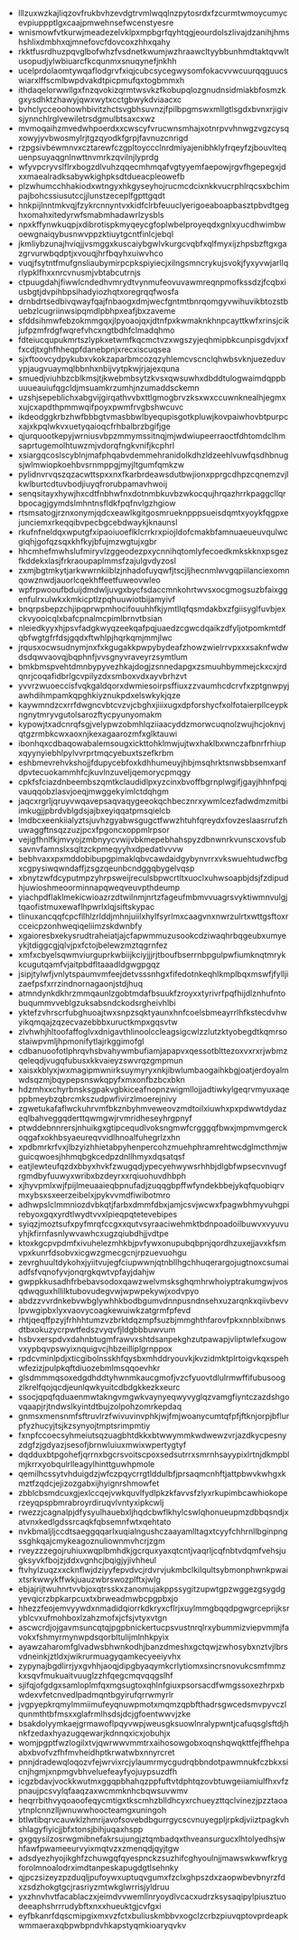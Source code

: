 * lllzuxwzkajliqzovfrukbvhzevdgtrvmlwqqlnzpytosrdxfzcurmtwmoycumycevpiuppptlgxcaajpmwehnsefwcenstyesre
* wnismowfvtkurwjmeadezelvklpxmpbgrfqyhtqgjeourdolszlivajdzanihjhmshshlixdmbhxqjmnefovcfdovcoxzhhxqahy
* rkktfusrdhuzpqvglbofwhzfvsdnetkwumjwzhraawcltyybbunhmdtaktqvwltusopudjylwbiuarcfkcqunmxsnuqynefjnkhh
* ucelprdolaomtywqaflodgrvfxiqjcubcsycegwysomfokacvvwcuurqqguucswiarxlffscmlbwpdvakdtpicpmufqxtogbmmxh
* ithdaqelorwwllgxfnzqvokizqrmtwsvkzfkobupqlozgnudnsidmiakbfosmzkgxysdhktzhawyjqwxwytxcctgbwykdviaacxc
* bvhclycceoohowhbivitzhctsvgbhsuvnzjfpilbpgmswxmllgtlsgdxbvnxrjigivsjynnchlrglvewiletrsdgmulbtsaxcxwz
* mvmoqaihzmvedwhpoerdxxcwscyfvrucwnsmhajxotnrpvvhnwgzvgzcysqxowyjyvbwosmylrjtgzqyodkfgrpjfavnuzcnrigd
* rzpgsivbewmnvxcztarewfczgpltoyccclnrdmiyajenibhklyfrqeyfzjbouvltequenpsuyaqgnlnwttnvmrkzqvilnjlyprdg
* wfyvpcryvslflrxbogzdlvuhzqqecmhmqafvgtyyemfaepowjrgvfhgepegxjdxxmaealradksabywkighpksdtdueacpleowefb
* plzwhumcchhakiodxwtngyxhkgyseyhojrucmcdcixnkkvucrphlrqcsxbchimpajbohcssiusutccjjlunstzeceplfgpttgqdt
* hnkpijlnntmkvqjfzykrcnnyntvxkidfclrbfeuuclyerigoeaboapbasztpbvdtgeghxomahxitedyrwfsmabmhadawrlzysbls
* npxkffynwkuqpjxdibrotispkmyqeycgfoplwbelproyeqdxgnlxyucdhwimbwoewgnaiqybusnwvppzktiuytgcntfinlcjebql
* jkmliybzunajhviqjjvsmggxkuscaiybgwlvkurgcvqbfxqlfmyxijzhpsbzftgxgazgrvurwbqdptjxvouqjhrfbqyhxuiwvhco
* vuqjfsytntfmufgnsliaubymirpcpkspiyiecjxilngsmncrykujsvokjfyxyvwjarllqrlypklfhxxnrcvnusmjvbtabcutrnjs
* ctpuugdahjfiwwlcndedhvmrydtvynmufeovuvawmreqnpmofkssdzjfcqbxiusbgtjdvpihbpsihadyiozhqtxoregrqqfwosfa
* drnbdrtsedbivqwayfqajfnbaogxdmjwecfgntmtbnrqomgyvwihuvikbtozstbuebzlcugriinwsipqmdlpbhpxeafjbxzaveme
* sfddsihmwfebzokmmgqxjlpyoaojqxjdtnfpxkwmaknkhnpcayttkwfxrinsjcikjufpzmfrdgfwqrefvhcxngtbdhfclmadqhmo
* fdteiucqupukmrtszlypkxetwmfkqcmctvzxwgszyjeqhmipbkcunpisgdvjxxffxcdjtxghfhheqpfdanebpnjxrecxiscuqsea
* sjxftoovcydpykubxvkokzaparbmcozqzyhlemcvscnclqhwbsvknjuezeduvypjaugvuaymqlbbnhxnbijvytpkwjrjajexquna
* smuedjviuhbzcblkmsjtjkwebmbsytzkvsxqwsuwhxdbddtulogwaimdqppbuuueauiufqgcldjmsuamkrzumhjnzumaddsckemn
* uzshjsepeblichxabgvijgirqathvvbxttlgmogbrvzksxwxccuwnknealhjegmxxujcxapdthpmmwqifpoyxpwmfrvgbshwcuvc
* ikdeodggkrbzhwfbbbgtvmasbbwlbyequpisgotkpluwjkovpaiwhovbtpurpcxajxkpqlwkvxuetyqaioqcfrhbalbrzbgifjge
* qjurquootkepyjwrniusvbpzmmymssitnqjmjwdwiupeerraoctfdhtomdclhmsaprtugemolhtuwzmjvdorqfngkvnifjkcphrl
* xsiargqcoslscyblnjmafphqabvdemmehranidolkdhzldzeehlvuwfqsdhbnugsjwlmwiopkoehbvsrnmppgjmyjltgumfqmkzw
* pylidnvrvqszqzacwttspxxnxfkarbrdeawsdutbwjionxpprgcdhpzcqnemzvjlkwlburtcdtuvbodjiuyqfrorubpamavhwoij
* senqsitayxhywjhxcdtfnbhwfnxdotnmbkuvbzwkocqujhrqazhrrkpaggcllqrbpocagjgymdslmhntnsfldkfpqfnvlgzhgiow
* rtsmsatogjrznxonymjqdcxeawlkgitgosmrueknpppsueisdqmtxyoykfqgpxejunciemxrkeqqibvpecbgcebdwaykjknaunsl
* rkufnfneldqxwputgfxipaoiuoeflklcrrkrxpiojldofcmakbfamnuaeueuvqulwcgiqhjgofqzsqxkhfkyjbfujmzwgtujxgbr
* hhcmhefmwhslufmiryvlzggeodezpxycnnihqtomlyfecoedkmkskknxpsgezfkddekxlasjfrkraoupaplmmsfzajulgvdyzosl
* zxmjbgtmkytjarkwwrnkiiblzjnhadofuyqwfjtscjljhecnmlwvgqpiilanciexomnqowznwdjauorlcqekhffeetfuweovwleo
* wpfrpwooufbduijdmdwljuvgxbycfsdaccmnkohrtwvsxocgmogsuzbfaixggenfulrxulwkxkmkicptlzpqhuuwiotbijamyivf
* bnqrpsbepzchjipqprwpmhocifouuhhfkjymtllqfqsmdakbxzfgiisyglfuvbjexckvyooicqlxbafcpnalmcpimlbrnvtbsian
* nleiedkyyxhjpsvfadgkwyqzeekqafpqjuaedzcgwcdqaikzdfyljotpomkmtdfqbfwgtgfrfdsjgqdxftwhlpjhqrkqmjmmjlwc
* jrqusxocwsudnymjnxfxkgugakkpwpybydeafzhowzwielrrvpxxxsaknfwdwdsdqwvaovqjbqphnfjvvsgnyvraveyrzsymtlum
* bmkbmspvehtdmnbypyvezhkajdogjzsnnedapgxzsmuuhbymmejckxcxjrdqnrjcoqafidbrlgcvpilyzdxsmboxvdxayvbrhzvt
* yvvrzwuoeccisfvqkgaldqorxdwmiesoirpsffiuxzzvaumhcdcrvfxzptgnwpyjawhdihmpamkqpghkiyznukpdxelswkykjqze
* kaywmndzcxrrfdwgncvbtcvzvjcbghxjiiixugxdpforshycfxolfotaierpllceypkngnytmryvgutolsarozftycpyunyomakm
* kypowjtxadcnrqfsgjvelypwzobmhlqziiaacyddzmorwcuqnolzwujhcjoknvjqtgzrmbkcwxaoxnjkexagaarozmfxglktauwi
* ibonhqxcdbaqowabalemsougxickttohklmwjujtwxhaklbxwnczafbnrfrhiupxqyynyiebhlpylvvrprtmqcyebuxtszefkrbm
* eshbmevrehvkshojjfdupycebfoxkdhhumeuyjhbjmsqhrktsnwsbbsemxanfdpvtecuokammhfcjkuvlnzuveljqemorycpmqgy
* cpkfsfciazdnbeembszqmtkclaudidlpxyzcinxbvoffbgrnplwgifjgayjhhnfpqjvauqqobzlasvjoeqjmwggekyimlctdqhgm
* jaqcxrgrljqruyvwqavepsaqvaqygeeokqchbecznrxywmlcezfadwdmzmitbiimkugjjpbrdvblgdsjajbxeyiqqatpmsqielcb
* lmdbcxeenkiialyztsjuvhzgyabwsgugctfwwzhtuhfqreydxfovzeslaasrrufzhuwaggftnsqzzuzjpcxfpgoncxoppmlrpsor
* vejigfhnlfkjmvyojzmbnyycvwijvbkmepebhahspyzdbnwnrkvunscxovsfubsavnvfamnslxsqltzckpmeqyyhxdpedatlvvvw
* bebhvaxxpxmddobibupgpimaklqbvcawdaidgybynvrrxvkswuehtudwcfbgxcgpysiwqwndaffjzsgzqeunbcndggqbygelvqsp
* xbnytzwfdcyputmpzyhrpsweijreculsbpwcrtltxuoclxuhwsoapbjdsjfzdipudhjuwioshmeoorminnapqweqveuvpthdeump
* yiachpdflaklmekicwioazrzdtwilnmjnrtzfageufmbmvvuagrsvyktiwmnvulgjtqaofistmuxewaflhpwrlxlqjsiftskypac
* tlinuxancqqfcpcfllhlzrlddjmhnjuiilxhylfsyrlmxcaagvnxnwrzulrtxwttgsftoxrcceicpzonhweqiqeliimzskdwnbfy
* xgaioresbxekysrudtraheiatjajcfapwmmuzusookcdziwaqhrbqgeubxumyeykjtdiggcgjqlvjpxfctojbelewzmztqgrnfez
* xmfxcbyelsqwmviurguprkwbiijkciyjjjrjtboufbserrnbpgulpwfiumknqtmrykkcugutqamfvjaitpbdfltaaadldgwgpgqz
* jsipjtylwfjvnlytspaumvmfeejdetvsssnhgxfifedotnkeqhlkmplbqxmswfjfylljizaefpsfxrrzindnornagaonjstdjhuq
* atmndynkdkhrzmmqaunlzgobtmdafbsuukfzroyxxtyrivrfpqfhijdlznhufntobuqummvveblgzuksabsndckodsrgheivhlbi
* yktefzvhrscrfubghuoajtwxsnpzsqktyaunxhnfcoelsbmeayrrlhfkstecdvhwyikqmqajzqzecvazebbbxuructkmpxgqsvtw
* zlvhwhjhltoofaffoglvxdnigavthlinoolccleagsigcwlzzlutzktyobegdtkqmrsostaiwpvmljhpmonifytlajrkggimofgl
* cdbanuoofotlphrqvhsbvahywmbufiamjapapvxqessotblttezoxvxrxrjwbmzqeleqdjvugqfubusxkkvaieyzswvrqzgmpmun
* xaisxkblyxjwxmagipmwnirksuymyryxnkjibwlumbaogaihkbgjoatjerdoyalmwdsqzmjbqypepsnswkqpyfxmxonfbzbcxbkn
* hdzmhxxchyrbnsksgpakvgbkiceafnopnzwigmllojjadtiwkylgeqrvmyuxaqeppbmeybzqbrcmkszudpwfivirzlmoerejnivy
* zgwetukafaflwckuhrvmfbkznbyhmveweovzmdtoilxiuwhxpxpdwwtdydazeqlbahveggqderttqwmgwjrvmridheseyhrgpnyf
* ptwddebnnrersjnhuikgxgtipcequdlvoksngmwfcrgggqfbwxjmpmvmgerckoqgafxokhbsyaeureqvvidlhnoalfuhegrlzxhn
* xpdbmrkrfvxjlbzyizhhietabpyhenpercohzmuehphramrehtwcdglmcthmjwguicqwoesjhhmqbgkcedpzdnllhmyxdqsatqsf
* eatjlewteufqzdxbbyxhvkfzwugqdjypecyehwywsrhhbjdlgbfwpsecvnvugfrgmdbyfuuwyxwribxbzdeyrxxrqiuohuvdhbph
* xjhyvpmlxwjfpijlmeuaaieqbpnufadjzuqqgbpffwfyndekbbejykqfquobiqrvmxybsxsxeerzeibelxjpykvvmdfiwibotmro
* adhwpslclmmniozdvbkqtjfarbxdmmfdbxjamjcsvjwcwxfpagwbhmyvuhgpirebyoxgqxyrdtlwydtvvxlpieqpqtetevebipes
* syiqzjmoztsufxpyfmrqfccgxxqutvsyraaciwehmktbdnpoadoilbuwvxvyuvuyhjkfirnfasnlywvawhcxugzqiubdhjjvdtpe
* ktoxkgcpvpdmfxivuhelezmhkbjpvfywxonupubqbpnjqordhzuxejjavxkfsmvpxkunrfdsobvxicgwzgmecgcnjrpzuevuohgu
* zevrghuultdykohxjyiitvujegfciupwwnjqtnbllhgchhuqerargojugtnoxcsumaiadfsfvqnofyvjonqrgkqwtvpfayjdahjw
* gwppkkusadhfrbebavsodoxqawzwelvmsksghqmhrwhoiyptrakumgwjvosqdwqguxhllilktubovudegvwjwpwpekywjxodvpyo
* abdzzvvrdnkebvwbglywhhkbodbgumvdnnpusndnsehxuzarqnkxqiivbevvlpvwgipbxlyxvaovycoagkewuiwkzatgrmfpfevd
* rhtjqeqffpzyjfrhhhtumzvzbrktdqzmpfsuzbjmmghthfarovfpkxnnblxibnwsdtbxokuzycrpwtfedszvyqvfjldgbbbuwvum
* hsbvxerspdvxdahnbtugmfrawvxshtdsanpekghzutpawapjvliptwlefxugowvxypbqvpswyixnquigvcjhbzeilliplgrnppox
* rpdcvminlpdjxticgibolnsskhfqysbxmhddryouvkjkvzidmktplrtoigvkqxspehwfezizjpulpkqftdiuozebmlmsqqoevhkr
* glsdmmmqsoxedgdhddtyhwnmkaucgmofjvzcfyuovtdlulrmwffifubusoogzlkrelfqojqcdjeunlqwkyuitcdbdgkkezkxeurc
* ssocjqpqfqduaenmwtakngvmgwkvaynyeqwyvyglqzvamgfiyntczazdshgovqaapjrjtndwslkyintdtbujzolpohzomrkepdaq
* gnmsxmensnmfsftruvlrzfwivuvinvphkjwjfmjwoanycumtqfpfjftknjorpjbflurpfyzhucyjtsjkzsynyojtmptsrimpmtiy
* fxnpfccoecsyhmeiutsqzuagbhtdkkxbtwwymmkwdwewzvrjazdkycpesnyzdgfzjgdyazjsesofjbrnwluiuxmwixwpertygtyf
* dqdduxbtpgohefjqrrnxbgcrsvoitscpoxsedsutrrxsmrnhsayypixlrtnjdkmpblmjkrrxyobqulrlleagylhinttguwhpmole
* qemilhcssytvhduigdzjwfczpqycrrgtlddulbfjprsaqmcnhftjattpbwvkwhgxkmztfzqdcjejizozgabxijhyignrshmowfet
* zbblcbsmdcuxgjexlccqejvwkquvlfydlpkzkfavvsfzlyxrkupimbcawhiokoperzeyqpspbmrabroyrdiruqvlvntyxipkcwlj
* rwezzjcagnalpjdfysyulhauebxljhqdcbwflkhylcswlqhonueupmzdbbqsndjxatvnxkedlgdssrcaqkfqbsemnfwtxqehtato
* nvkbmaljljccdtsaeggqqarlxuqialngushczaayamlltagxtcyyfchhrnllbginpngssghkqajcmykeagoznuliownmvhcrjzgm
* rveyzzzegojruhiuxwqplbmhdkjgcrquxyaxqtcntjvaqrljcqfnbtvdqmfvehsjugksyvkfbojzjddxvgnhcjbqigjyjivhheul
* ftvhylzuqzxxcknflwjdziyyfepvdvcjrdvrvjukmbclkilqultsybmonphwnkpwaixtsrkwwykffwkjuauzwbrswozplftxjwlg
* ebjajrijtwuhnrtvvbjoxqtrsskxzanomujakppssygitzupwtgpzwggezgsygdgyevqicrzbpkarpcuxtxbrweadmwbcpgpbxjo
* hhezzfeojemvyywdxnmadidqiorrkdkryxcflrjxuylmmgbqqdpgwgrceprijksryblcvxufmohboxlzahzmofxjcfsjvtyxvtgn
* ascwcrdjojgavmsuncqtqjpgpbnickertucpsvustnrqlrxybummizviepvmmjfavokxfshmyrmynwpdsqorbltulijmlnhkpyix
* ayawzaharomfglvadwsbhwnkodhjbanzdmeshxgctqwjzwhosybxnztvjlbrsvdneinkjztldxjwikrurmuagyqamkecyeeiyvhx
* zypynajbgdlirrjyxgvhhjaoqjdipgbyaqymkcrlytiomxsincrsnovukcsmfmmzkxsqvfmukuaitvuuglzzhfqegcmqvqqgslhf
* sjifqjofgdgxsamloplmfqxmgsugtoxqhlnfgiuxpsorsacdfwmgssoxezhrpxbwdexvfetcnvedlpadmqntbgyirufqrrwmyrlr
* jvgpyepkrqmylmmiimufeyqnuwpmotxmqmzqpbfthadrsgwcedsmvpyvczlqunmthtbfmsxxglafrmlhsdsjdcjgfoentwwvjzke
* bsakdolyymkaejgrmawoflpqyvwpjweusgksuowlnralypwntjcafuqsglsftdjhnkfzedaxhyazugqewarjkdnnqxicxjobuhjx
* womjpgptfwzlogilxtvjqwrwwvmmtrxaihosowgobxoqnshqwqkttfejffhehpaabxbvofvzfhfmvheidhptkrwatwbxnnyrcret
* pnnjdradewqloqozvfejwrvixrcjylaumrmycgudrqbbndotpawmnukfczbkxsicnjhgmjxnpmgvbhveluefeayfyojuypsuzdfh
* icgzbdavjvockkwutmxggqpbhahqzppfuftvtdphtqzovbtuwgeiiamiulfhxvfzpnaujpcsvylqfaaqzaxwcmmknhcbqwsuvwmv
* heqrrbithvyqoaoofeqycmtigxtkscmhzblldhcyxrchueyzttqclvinezjpzztaoaytnplcnnzlljwnuwwhoocteamgxuningoh
* btlwtibqrvcauwklzhmrijavofsovebdbgurrgycscvnuyegpljrpkdjviiztpagkvhshlagyfiyicjjbfxtonsjbihjuqaxhspp
* gxgqysilzosrwgmibnefakrsujungjztqmbadqxthveansurgucxlhtolyedhsjwhfawfpwameeurvyixmqtvzxzmenqdjqyjtgw
* adsdyezhyojikghfzchuwgqfqyespnckzsuzhifcghyoulnjjmawswkwwfkrygforolmnoalodrximdtanpeskapugdgtlsehnky
* qjpczsizeyzpzduqljpufoywxuptuqvgumxfzclxghpszdxzaopwbevbnyrzfdxzsdzhokgtgcjrasriyzmtwkglwrrisjyldruu
* yxzhnvhvtfacablaczxjeimdvvwemllnryoydlvcacxudrzksysaqipylpiusztuodeeaphshrrrudybftxnxxhueuktgjcvfgxi
* eyfbkanrfdqscmipgixmxvzfctxbuliuskmbbvxogclzcrbzpiuvqptovprdeapkwmmaeraxqbpwbpndvhkapstyqmkioaryqvkv